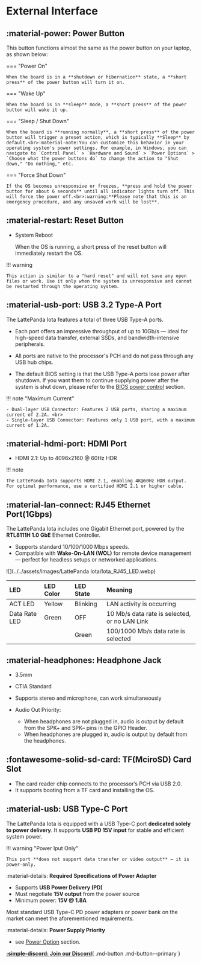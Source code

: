 # External Interface


## :material-power: Power Button

This button functions almost the same as the power button on your laptop, as shown below:

=== "Power On"

    When the board is in a **shutdown or hibernation** state, a **short press** of the power button will turn it on.

=== "Wake Up"

    When the board is in **sleep** mode, a **short press** of the power button will wake it up.

=== "Sleep / Shut Down"

    When the board is **running normally**, a **short press** of the power button will trigger a preset action, which is typically **Sleep** by default.<br>:material-note:You can customize this behavior in your operating system's power settings. For example, in Windows, you can navigate to `Control Panel` > `Hardware and Sound` > `Power Options` > `Choose what the power buttons do` to change the action to "Shut down," "Do nothing," etc.

=== "Force Shut Down"

    If the OS becomes unresponsive or freezes, **press and hold the power button for about 6 seconds** until all indicator lights turn off. This will force the power off.<br>:warning:**Please note that this is an emergency procedure, and any unsaved work will be lost**.

## :material-restart: Reset Button

- System Reboot

	When the OS is running, a short press of the reset button will immediately restart the OS.

!!! warning

    This action is similar to a "hard reset" and will not save any open files or work. Use it only when the system is unresponsive and cannot be restarted through the operating system.


## :material-usb-port: USB 3.2 Type-A Port

The LattePanda Iota features a total of three USB Type-A ports.

- Each port offers an impressive throughput of up to 10Gb/s — ideal for high-speed data transfer, external SSDs, and bandwidth-intensive peripherals.

- All ports are native to the processor's PCH and do not pass through any USB hub chips.

- The default BIOS setting is that the USB Type-A ports lose power after shutdown. If you want them to continue supplying power after the system is shut down, please refer to the [BIOS power control](bios_power_control.md) section.

!!! note "Maximum Current"

    - Dual-layer USB Connector: Features 2 USB ports, sharing a maximum current of 2.2A. <br>
    - Single-layer USB Connector: Features only 1 USB port, with a maximum current of 1.2A.


## :material-hdmi-port: HDMI Port

- HDMI 2.1: Up to 4096x2160 @ 60Hz HDR

!!! note

    The LattePanda Iota supports HDMI 2.1, enabling 4K@60Hz HDR output. For optimal performance, use a certified HDMI 2.1 or higher cable.


## :material-lan-connect: RJ45 Ethernet Port(1Gbps)

The LattePanda Iota includes one Gigabit Ethernet port, powered by the **RTL8111H 1.0 GbE** Ethernet Controller. 

- Supports standard 10/100/1000 Mbps speeds.
- Compatible with **Wake-On-LAN (WOL)** for remote device management — perfect for headless setups or networked applications.

![](../../assets/images/LattePanda Iota/Iota_RJ45_LED.webp)

| LED           | LED Color | LED State | Meaning                                       |
| :------------ | :-------- | :-------- | :-------------------------------------------- |
| ACT LED       | Yellow    | Blinking  | LAN activity is occurring                     |
| Data Rate LED | Green     | OFF       | 10 Mb/s data rate is selected, or no LAN Link |
|               |           | Green     | 100/1000 Mb/s data rate is selected           |

## :material-headphones: Headphone Jack

- 3.5mm
- CTIA Standard
- Supports stereo and microphone, can work simultaneously
- Audio Out Priority:

    - When headphones are not plugged in, audio is output by default from the SPK+ and SPK– pins in the GPIO Header. 
    - When headphones are plugged in, audio is output by default from the headphones.

## :fontawesome-solid-sd-card: TF(MciroSD) Card Slot

- The card reader chip connects to the processor’s PCH via USB 2.0.
- It supports booting from a TF card and installing the OS.

## :material-usb: USB Type-C Port

The LattePanda Iota is equipped with a USB Type-C port **dedicated solely to power delivery**.  It supports **USB PD 15V input** for stable and efficient system power.

!!! warning "Power Iput Only"

    This port **does not support data transfer or video output** — it is power-only.

:material-details: **Required Specifications of Power Adapter**

- Supports **USB Power Delivery (PD)**
- Must negotiate **15V output** from the power source
- Minimum power: **15V @ 1.8A**

Most standard USB Type-C PD power adapters or power bank on the market can meet the aforementioned requirements.

:material-details: **Power Supply Priority**

- see [Power Option](powering.md#power-supply-priority) section.

[**:simple-discord: Join our Discord**](https://discord.gg/k6YPYQgmHt){ .md-button .md-button--primary }
